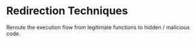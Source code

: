 # Redirection Techniques

Reroute the execution flow from legitimate functions to hidden / malicious code.
